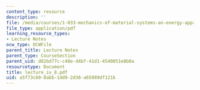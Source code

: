 ```yaml
---
content_type: resource
description: ''
file: /media/courses/1-033-mechanics-of-material-systems-an-energy-approach-fall-2003/a5f73c608abb1dd92d38a65989df121b_lecture_iv_8.pdf
file_type: application/pdf
learning_resource_types:
- Lecture Notes
ocw_type: OCWFile
parent_title: Lecture Notes
parent_type: CourseSection
parent_uid: d02bd77c-c40e-d4bf-41d1-4540051e8b0a
resourcetype: Document
title: lecture_iv_8.pdf
uid: a5f73c60-8abb-1dd9-2d38-a65989df121b
---
```


